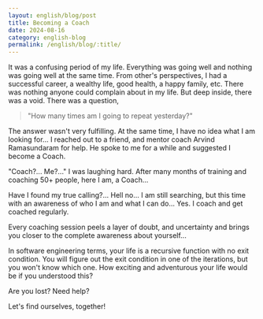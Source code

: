 ```yaml
---
layout: english/blog/post
title: Becoming a Coach
date: 2024-08-16
category: english-blog
permalink: /english/blog/:title/
---
```


It was a confusing period of my life. Everything was going well and nothing was going well at the same time. From other's perspectives, I had a successful career, a wealthy life, good health, a happy family, etc. There was nothing anyone could complain about in my life. But deep inside, there was a void. There was a question,

> "How many times am I going to repeat yesterday?"

The answer wasn't very fulfilling. At the same time, I have no idea what I am looking for... I reached out to a friend, and mentor coach Arvind Ramasundaram for help. He spoke to me for a while and suggested I become a Coach.

"Coach?... Me?..." I was laughing hard. After many months of training and coaching 50+ people, here I am, a Coach...

Have I found my true calling?... Hell no... I am still searching, but this time with an awareness of who I am and what I can do... Yes. I coach and get coached regularly.

Every coaching session peels a layer of doubt, and uncertainty and brings you closer to the complete awareness about yourself...

In software engineering terms, your life is a recursive function with no exit condition. You will figure out the exit condition in one of the iterations, but you won't know which one. How exciting and adventurous your life would be if you understood this?

Are you lost? Need help?

Let's find ourselves, together!
